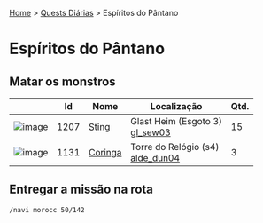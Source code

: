 [Home](../README.md) > [Quests Diárias](./README.md) > Espíritos do Pântano

# Espíritos do Pântano

## Matar os monstros

| | Id | Nome | Localização | Qtd. |
| - | - | - | - | - |
| ![image](https://file5s.ratemyserver.net/mobs/1207.gif) | 1207 | [Sting](https://ratemyserver.net/mob_db.php?mob_id=1207&small=1&back=1) | Glast Heim (Esgoto 3) <br>[gl_sew03](https://ratemyserver.net/index.php?page=npc_shop_warp&map=gl_sew03) | 15 |
| ![image](https://file5s.ratemyserver.net/mobs/1131.gif) | 1131 | [Coringa](https://ratemyserver.net/mob_db.php?mob_id=1131&small=1&back=1) | Torre do Relógio (s4) <br>[alde_dun04](https://ratemyserver.net/index.php?page=npc_shop_warp&map=alde_dun04) | 3 |


## Entregar a missão na rota

```
/navi morocc 50/142
```
